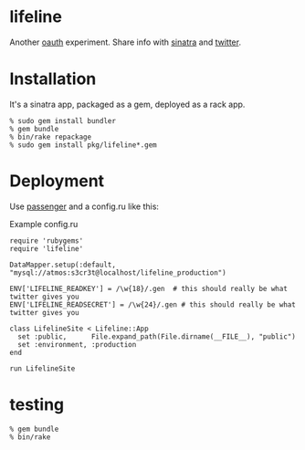 lifeline
========
Another [oauth][oauth] experiment.  Share info with [sinatra][sinatra] and [twitter][twitter].

Installation
============
It's a sinatra app, packaged as a gem, deployed as a rack app.

    % sudo gem install bundler
    % gem bundle
    % bin/rake repackage
    % sudo gem install pkg/lifeline*.gem

Deployment
==========
Use [passenger][passenger] and a config.ru like this:

Example config.ru

    require 'rubygems'
    require 'lifeline'

    DataMapper.setup(:default, "mysql://atmos:s3cr3t@localhost/lifeline_production")

    ENV['LIFELINE_READKEY'] = /\w{18}/.gen  # this should really be what twitter gives you
    ENV['LIFELINE_READSECRET'] = /\w{24}/.gen # this should really be what twitter gives you

    class LifelineSite < Lifeline::App
      set :public,      File.expand_path(File.dirname(__FILE__), "public")
      set :environment, :production
    end

    run LifelineSite

testing
=======
    % gem bundle
    % bin/rake

[sinatra]: http://www.sinatrarb.com
[twitter]: http://twitter.com
[oauth]: http://oauth.net
[passenger]: http://modrails.com
